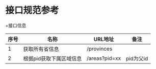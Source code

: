 # 接口规范参考

+接口信息

|序号|名称|URL地址|备注|
|---|---|---|---|
|1|获取所有省信息|/provinces||
|2|根据pid获取下属区域信息|/areas?pid=xx|pid为父id|


